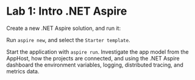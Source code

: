 # Lab 1: Intro .NET Aspire

Create a new .NET Aspire solution, and run it:

Run `aspire new`, and select the `Starter template`.

Start the application with `aspire run`. Investigate the app model from the AppHost, how the projects are connected, and using the .NET Aspire dashboard the environment variables, logging, distributed tracing, and metrics data.
